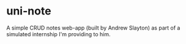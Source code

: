 # uni-note
A simple CRUD notes web-app (built by Andrew Slayton) as part of a simulated internship I'm providing to him. 
